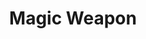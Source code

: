 ---
title: "Magic Weapon"
permalink: /spells/magic-weapon/
tags:
  - Spell
  - 2nd Level
  - Transmutation
available_for:
  - Paladin
  - Wizard
level: "2nd Level"
school: "Transmutation"
range: "Touch"
comp:
  - V
  - S
duration: "1 Hour"
concentration: true
cast_time: "1 Bonus Action"
description: |
  You touch a nonmagical weapon. Until the spell ends, that weapon becomes a magic weapon with a +1 bonus to attack rolls and damage rolls.

  **At higher levels.** When you cast this spell using a spell slot of 4th level or higher, the bonus increases to +2. When you use a spell slot of 6th level or higher, the bonus increases to +3.
excerpt: "You touch a nonmagical weapon."
source: "Basic Rules"
---